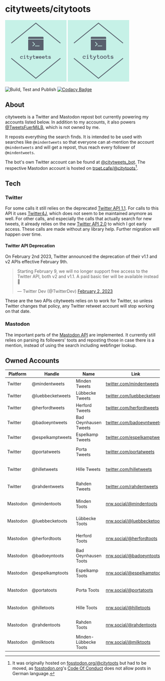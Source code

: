 # citytweets/citytoots

<img src="img/citytweets/logo.png" width="200" title="citytweets logo"> <img src="img/citytoots/logo.png" width="200" title="citytoots logo">

![Build, Test and Publish](https://github.com/ynedderhoff/citytweets/workflows/Build,%20Test%20and%20Publish/badge.svg) 
[![Codacy Badge](https://api.codacy.com/project/badge/Grade/d8280dad48c6491caa91e7241c48ccb1)](https://app.codacy.com/manual/YNedderhoff/citytweets?utm_source=github.com&utm_medium=referral&utm_content=YNedderhoff/citytweets&utm_campaign=Badge_Grade_Dashboard)

## About

citytweets is a Twitter and Mastodon repost bot currently powering my accounts listed below. In addition
to my accounts, it also powers [@TweetsFuerMiLB](https://twitter.com/TweetsFuerMiLB), which is not owned by me.

It reposts everything the search finds. It is intended to be used with searches like `@mindentweets` so that everyone
can at-mention the account `@mindentweets` and will get a repost, thus reach every follower of `@mindentweets`.

The bot's own Twitter account can be found at <a rel="me" href="https://twitter.com/citytweets_bot">
@citytweets_bot</a>.
The respective Mastodon account is hosted on <a rel="me" href="https://troet.cafe/@citytoots">
troet.cafe/@citytoots</a>[^1].

## Tech

### Twitter

For some calls it still relies on the
deprecated [Twitter API 1.1](https://developer.twitter.com/en/docs/twitter-api/v1).
For calls to this API it uses [Twitter4J](https://github.com/Twitter4J/Twitter4J), which does not seem to be maintained
anymore as well.
For other calls, and especially the calls that actually search for new tweets, it already relies on the new
[Twitter API 2.0](https://developer.twitter.com/en/docs/twitter-api/early-access) to which I got early access. These
calls are made without any library help. Further migration will happen over time.

#### Twitter API Deprecation

On February 2nd 2023, Twitter announced the deprecation of their v1.1 and v2 APIs effective February 9th. 
<blockquote class="twitter-tweet"><p lang="en" dir="ltr">Starting February 9, we will no longer support free access to the Twitter API, both v2 and v1.1. A paid basic tier will be available instead 🧵</p>&mdash; Twitter Dev (@TwitterDev) <a href="https://twitter.com/TwitterDev/status/1621026986784337922?ref_src=twsrc%5Etfw">February 2, 2023</a></blockquote> <script async src="https://platform.twitter.com/widgets.js" charset="utf-8"></script>

These are the two APIs citytweets relies on to work for Twitter, so unless Twitter changes that policy, any Twitter 
retweet account will stop working on that date.

### Mastodon

The important parts of the [Mastodon API](https://docs.joinmastodon.org/api/) are implemented. It currently still relies 
on parsing its followers' toots and reposting those in case there is a mention, instead of using the search including 
webfinger lookup.

## Owned Accounts

| **Platform** | **Handle**       | **Name**              | **Link**                                                                                 | **Status**               |
|--------------|------------------|-----------------------|------------------------------------------------------------------------------------------|--------------------------|
| Twitter      | @mindentweets    | Minden Tweets         | <a rel="me" href="https://twitter.com/mindentweets"> twitter.com/mindentweets </a>       | Active                   |
| Twitter      | @luebbecketweets | Lübbecke Tweets       | <a rel="me" href="https://twitter.com/luebbecketweets"> twitter.com/luebbecketweets </a> | Active                   |
| Twitter      | @herfordtweets   | Herford Tweets        | <a rel="me" href="https://twitter.com/herfordtweets"> twitter.com/herfordtweets </a>     | Active                   |
| Twitter      | @badoeyntweets   | Bad Oeynhausen Tweets | <a rel="me" href="https://twitter.com/badoeyntweets"> twitter.com/badoeyntweets </a>     | Active                   |
| Twitter      | @espelkamptweets | Espelkamp Tweets      | <a rel="me" href="https://twitter.com/espelkamptweets"> twitter.com/espelkamptweets </a> | Active                   |
| Twitter      | @portatweets     | Porta Tweets          | <a rel="me" href="https://twitter.com/portatweets"> twitter.com/portatweets </a>         | Inactive, profile exists |
| Twitter      | @hilletweets     | Hille Tweets          | <a rel="me" href="https://twitter.com/hilletweets"> twitter.com/hilletweets </a>         | Inactive, profile exists |
| Twitter      | @rahdentweets    | Rahden Tweets         | <a rel="me" href="https://twitter.com/rahdentweets"> twitter.com/rahdentweets </a>       | Inactive, profile exists |
| Mastodon     | @mindentoots     | Minden Toots          | <a rel="me" href="https://nrw.social/@mindentoots"> nrw.social/@mindentoots </a>         | Inactive, profile exists |
| Mastodon     | @luebbecketoots  | Lübbecke Toots        | <a rel="me" href="https://nrw.social/@luebbecketoots"> nrw.social/@luebbecketoots </a>   | Inactive, profile exists |
| Mastodon     | @herfordtoots    | Herford Toots         | <a rel="me" href="https://nrw.social/@herfordtoots"> nrw.social/@herfordtoots </a>       | Inactive, profile exists |
| Mastodon     | @badoeyntoots    | Bad Oeynhausen Toots  | <a rel="me" href="https://nrw.social/@badoeyntoots"> nrw.social/@badoeyntoots </a>       | Inactive, profile exists |
| Mastodon     | @espelkamptoots  | Espelkamp Toots       | <a rel="me" href="https://nrw.social/@espelkamptoots"> nrw.social/@espelkamptoots </a>   | Inactive, profile exists |
| Mastodon     | @portatoots      | Porta Toots           | <a rel="me" href="https://nrw.social/@portatoots"> nrw.social/@portatoots </a>           | Inactive, profile exists |
| Mastodon     | @hilletoots      | Hille Toots           | <a rel="me" href="https://nrw.social/@hilletoots"> nrw.social/@hilletoots </a>           | Inactive, profile exists |
| Mastodon     | @rahdentoots     | Rahden Toots          | <a rel="me" href="https://nrw.social/@rahdentoots"> nrw.social/@rahdentoots </a>         | Inactive, profile exists |
| Mastodon     | @milktoots       | Minden-Lübbecke Toots | <a rel="me" href="https://nrw.social/@milktoots"> nrw.social/@milktoots </a>             | Inactive, profile exists |

[^1]: It was originally hosted on <a rel="me" href="https://fosstodon.org/@citytoots">
fosstodon.org/@citytoots</a> but had to be moved, as [fosstodon.org](https://fosstodon.org)'s 
[Code Of Conduct](https://hub.fosstodon.org/coc/) does not allow posts in German language.
